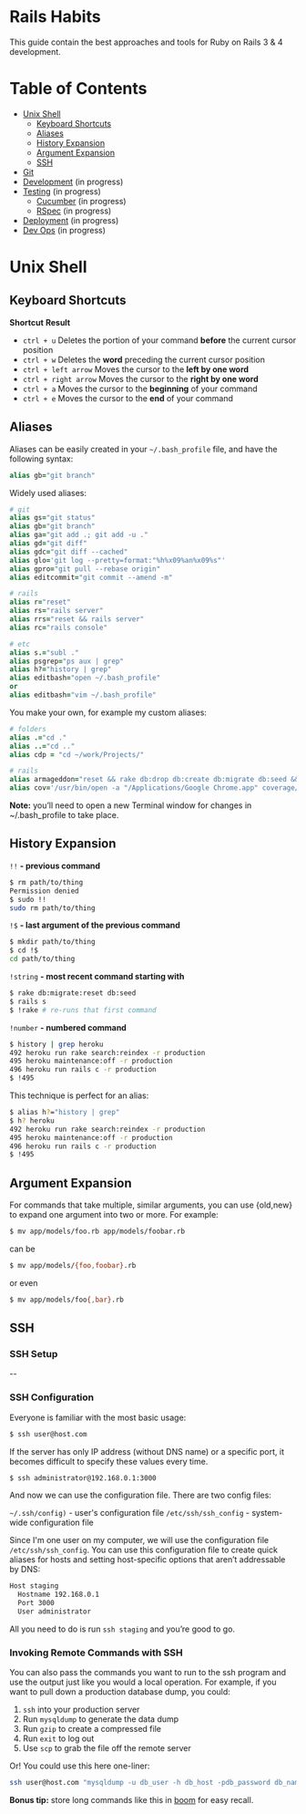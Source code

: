 # Rails Habits

This guide contain the best approaches and tools for Ruby on Rails 3 & 4 development.

# Table of Contents

* [Unix Shell](#unix-shell)
  * [Keyboard Shortcuts](#keyboard-shortcuts)
  * [Aliases](#aliases)
  * [History Expansion](#history-expansion)
  * [Argument Expansion](#argument-expansion)
  * [SSH](#ssh)
* [Git](#git)
* [Development](#development) (in progress)
* [Testing](#testing) (in progress)
    * [Cucumber](#cucumber) (in progress)
    * [RSpec](#rspec) (in progress)
* [Deployment](#deployment) (in progress)
* [Dev Ops](#devops) (in progress)

# Unix Shell

## Keyboard Shortcuts

__Shortcut__          __Result__

* `ctrl + u`            Deletes the portion of your command __before__  the current cursor position
* `ctrl + w`            Deletes the __word__ preceding the current cursor position
* `ctrl + left arrow`   Moves the cursor to the __left by one word__
* `ctrl + right arrow`  Moves the cursor to the __right by one word__
* `ctrl + a`            Moves the cursor to the __beginning__ of your command
* `ctrl + e`            Moves the cursor to the __end__ of your command

## Aliases

Aliases can be easily created in your `~/.bash_profile` file, and have the following syntax:

```Ruby
alias gb="git branch"
```

Widely used aliases:

```Ruby
# git
alias gs="git status"
alias gb="git branch"
alias ga="git add .; git add -u ."
alias gd="git diff"
alias gdc="git diff --cached"
alias glo='git log --pretty=format:"%h%x09%an%x09%s"'
alias gpro="git pull --rebase origin"
alias editcommit="git commit --amend -m"

# rails
alias r="reset"
alias rs="rails server"
alias rrs="reset && rails server"
alias rc="rails console"

# etc
alias s.="subl ."
alias psgrep="ps aux | grep"
alias h?="history | grep"
alias editbash="open ~/.bash_profile"
or
alias editbash="vim ~/.bash_profile"
```

You make your own, for example my custom aliases:

```Ruby
# folders
alias .="cd ."
alias ..="cd .."
alias cdp = "cd ~/work/Projects/"

# rails
alias armageddon="reset && rake db:drop db:create db:migrate db:seed && rails s"
alias cov='/usr/bin/open -a "/Applications/Google Chrome.app" coverage/index.html'
```

__Note:__ you’ll need to open a new Terminal window for changes in ~/.bash_profile to take place.

## History Expansion

`!!` __- previous command__

```bash
$ rm path/to/thing
Permission denied
$ sudo !!
sudo rm path/to/thing
```

`!$` __- last argument of the previous command__

```bash
$ mkdir path/to/thing
$ cd !$
cd path/to/thing
```

`!string` __- most recent command starting with__

```bash
$ rake db:migrate:reset db:seed
$ rails s
$ !rake # re-runs that first command
```

`!number` __- numbered command__

```bash
$ history | grep heroku
492 heroku run rake search:reindex -r production
495 heroku maintenance:off -r production
496 heroku run rails c -r production
$ !495
```

This technique is perfect for an alias:

```bash
$ alias h?="history | grep"
$ h? heroku
492 heroku run rake search:reindex -r production
495 heroku maintenance:off -r production
496 heroku run rails c -r production
$ !495
```

## Argument Expansion

For commands that take multiple, similar arguments, you can use {old,new} to expand one argument into two or more. For example:

```bash
$ mv app/models/foo.rb app/models/foobar.rb
```

can be

```bash
$ mv app/models/{foo,foobar}.rb
```

or even

```bash
$ mv app/models/foo{,bar}.rb
```

## SSH

### SSH Setup

--

### SSH Configuration

Everyone is familiar with the most basic usage:

```bash
$ ssh user@host.com
```

If the server has only IP address (without DNS name) or a specific port, it becomes difficult to specify these values ​​every time.

```bash
$ ssh administrator@192.168.0.1:3000
```

And now we can use the configuration file. There are two config files:

`~/.ssh/config)` - user's configuration file
`/etc/ssh/ssh_config` - system-wide configuration file

Since I'm one user on my computer, we will use the configuration file `/etc/ssh/ssh_config`. You can use this configuration file to create quick aliases for hosts and setting host-specific options that aren’t addressable by DNS:

```bash
Host staging
  Hostname 192.168.0.1
  Port 3000
  User administrator
```

All you need to do is run `ssh staging` and you’re good to go.

### Invoking Remote Commands with SSH

You can also pass the commands you want to run to the ssh program and use the output just like you would a local operation. For example, if you want to pull down a production database dump, you could:

1. `ssh` into your production server
2. Run `mysqldump` to generate the data dump
3. Run `gzip` to create a compressed file
4. Run `exit` to log out
5. Use `scp` to grab the file off the remote server

Or! You could use this here one-liner:

```bash
ssh user@host.com "mysqldump -u db_user -h db_host -pdb_password db_name | gzip" > production.sql.gz
```

__Bonus tip:__ store long commands like this in [boom](https://github.com/holman/boom) for easy recall.
